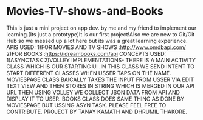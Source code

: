 # Movies-TV-shows-and-Books
This is just a mini project on app dev. by me and my friend to implement our learning.(Its just a prototype)It is our first project!Also we are new to Git/Git Hub so we messed up a lot here but its was a great learning experience.
APIS USED:
1)FOR MOVIES AND TV SHOWS :http://www.omdbapi.com/
2)FOR BOOKS :https://idreambooks.com/api
CONCEPTS USED:
1)ASYNCTASK
2)VOLLEY 
IMPLEMENTATIONS-
THERE IS A MAIN ACTIVITY CLASS WHICH IS OUR STARTING UI .IN THIS CLASS WE SEND INTENT TO START  DIFFERENT CLASSES WHEN USSER TAPS ON THE NAME.
MOVIESPAGE CLASS BAICALLY TAKES THE INPUT FROM USSER VIA EDIT TEXT VIEW AND THEN STORES IN STRING WHICH IS MERGED IN OUR API URL THEN USING VOLLEY WE COLLECT JSON DATA FROM API AND DISPLAY IT TO USER.
BOOKS CLASS DOES SAME THING AS DONE BY MOVIESPAGE BUT USSING ASYN TASK.
PLEASE FEEL FREE TO CONTRIBUTE.
PROJECT BY TANAY KAMATH AND DHRUMIL THAKORE.

